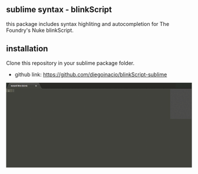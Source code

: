 ## sublime syntax - blinkScript
this package includes syntax highliting and autocompletion for The Foundry's Nuke blinkScript.

## installation
Clone this repository in your sublime package folder.
- github link: https://github.com/diegoinacio/blinkScript-sublime

![Alt text](/sourceimages/gif01.gif "Optional title")